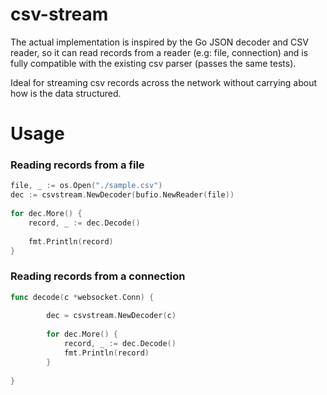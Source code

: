 # csv-stream

The actual implementation is inspired by the Go JSON decoder and CSV reader, so it can read records from a reader (e.g: file, connection) and is fully compatible with the existing csv parser (passes the same tests).
 
Ideal for streaming csv records across the network without carrying about how is the data structured.    

# Usage

### Reading records from a file

```go
file, _ := os.Open("./sample.csv")
dec := csvstream.NewDecoder(bufio.NewReader(file))
 	
for dec.More() {
	record, _ := dec.Decode()
	
	fmt.Println(record)
}
````

### Reading records from a connection

```go
func decode(c *websocket.Conn) {
	
		dec = csvstream.NewDecoder(c)
	
		for dec.More() {
			record, _ := dec.Decode()
			fmt.Println(record)
		}
		
}
```
